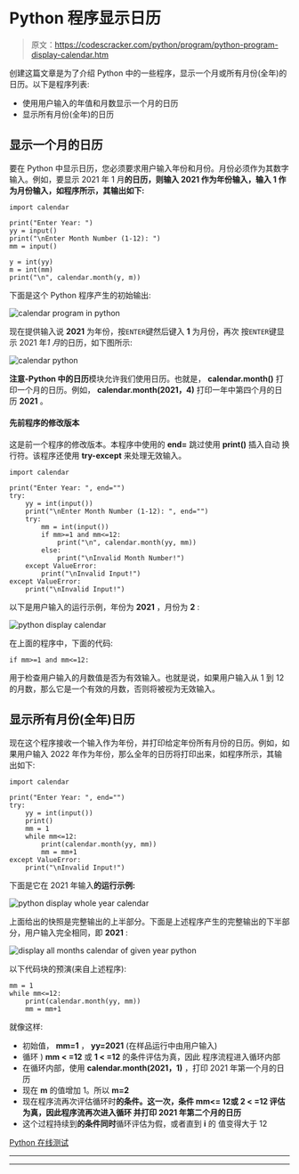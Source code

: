 # Python 程序显示日历

> 原文：<https://codescracker.com/python/program/python-program-display-calendar.htm>

创建这篇文章是为了介绍 Python 中的一些程序，显示一个月或所有月份(全年)的日历。以下是程序列表:

*   使用用户输入的年值和月数显示一个月的日历
*   显示所有月份(全年)的日历

## 显示一个月的日历

要在 Python 中显示日历，您必须要求用户输入年份和月份。月份必须作为其数字输入。例如，要显示 2021 年 1 月**的日历，则输入 **2021** 作为年份输入，输入 **1** 作为月份输入，如程序所示，其输出如下:**

```
import calendar

print("Enter Year: ")
yy = input()
print("\nEnter Month Number (1-12): ")
mm = input()

y = int(yy)
m = int(mm)
print("\n", calendar.month(y, m))
```

下面是这个 Python 程序产生的初始输出:

![calendar program in python](img/58bb0657797daa077884552c01b70e62.png)

现在提供输入说 **2021** 为年份，按`ENTER`键然后键入 **1** 为月份，再次 按`ENTER`键显示 2021 年*1 月*的日历，如下图所示:

![calendar python](img/5e4e1b669fbe1e83adf1ca232bab11ed.png)

**注意-**Python 中的**日历**模块允许我们使用日历。也就是， **calendar.month()** 打印一个月的日历。例如， **calendar.month(2021，4)** 打印一年中第四个月的日历 **2021** 。

#### 先前程序的修改版本

这是前一个程序的修改版本。本程序中使用的 **end=** 跳过使用 **print()** 插入自动 换行符。该程序还使用 **try-except** 来处理无效输入。

```
import calendar

print("Enter Year: ", end="")
try:
    yy = int(input())
    print("\nEnter Month Number (1-12): ", end="")
    try:
        mm = int(input())
        if mm>=1 and mm<=12:
            print("\n", calendar.month(yy, mm))
        else:
            print("\nInvalid Month Number!")
    except ValueError:
        print("\nInvalid Input!")
except ValueError:
    print("\nInvalid Input!")
```

以下是用户输入的运行示例，年份为 **2021** ，月份为 **2** :

![python display calendar](img/5d81b10871d292e45e3bcd50a7e06920.png)

在上面的程序中，下面的代码:

```
if mm>=1 and mm<=12:
```

用于检查用户输入的月数值是否为有效输入。也就是说，如果用户输入从 1 到 12 的月数，那么它是一个有效的月数，否则将被视为无效输入。

## 显示所有月份(全年)日历

现在这个程序接收一个输入作为年份，并打印给定年份所有月份的日历。例如，如果用户输入 2022 年作为年份，那么全年的日历将打印出来，如程序所示，其输出如下:

```
import calendar

print("Enter Year: ", end="")
try:
    yy = int(input())
    print()
    mm = 1
    while mm<=12:
        print(calendar.month(yy, mm))
        mm = mm+1
except ValueError:
    print("\nInvalid Input!")
```

下面是它在 2021 年输入**的运行示例:**

![python display whole year calendar](img/bf7777b23d0269259ea088d8ca3537b1.png)

上面给出的快照是完整输出的上半部分。下面是上述程序产生的完整输出的下半部分，用户输入完全相同，即 **2021** :

![display all months calendar of given year python](img/1a4d5580d4bd2a54cc5371895905c26d.png)

以下代码块的预演(来自上述程序):

```
mm = 1
while mm<=12:
    print(calendar.month(yy, mm))
    mm = mm+1
```

就像这样:

*   初始值， **mm=1** ， **yy=2021** (在样品运行中由用户输入)
*   循环 ) **mm < =12** 或 **1 < =12** 的条件评估为真，因此 程序流程进入循环内部
*   在循环内部，使用 **calendar.month(2021，1)** ，打印 2021 年第一个月的日历
*   现在 **m** 的值增加 1。所以 **m=2**
*   现在程序流再次评估循环时**的条件。这一次，条件 **mm<= 12**或 **2 < =12** 评估为真，因此程序流再次进入循环 并打印 2021 年第二个月的日历**
*   这个过程持续到**的条件同时**循环评估为假，或者直到 **i** 的 值变得大于 12

[Python 在线测试](/exam/showtest.php?subid=10)

* * *

* * *